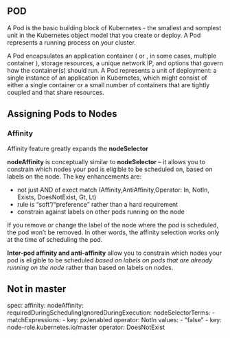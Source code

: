 ## POD

A Pod is the basic building block of Kubernetes - the smallest and somplest unit in the Kubernetes object model that you create or deploy. A Pod represents a running process on your cluster.

A Pod encapsulates an application container ( or , in some cases, multiple container ), storage resources, a unique network IP, and options that govern how the container(s) should run. A Pod represents a unit of deployment: a single instance of an application in Kubernetes, which might consist of either a single container or a small number of containers that are tightly coupled and that share resources.

## Assigning Pods to Nodes

### Affinity

Affinity feature greatly expands the __nodeSelector__ 

__nodeAffinity__ is conceptually similar to __nodeSelector__ – it allows you to 
constrain which nodes your pod is eligible to be scheduled on, based on labels on the node.
The key enhancements are:

 * not just AND of exect match (Affinity,AntiAffinity,Operator: In, NotIn, Exists, DoesNotExist, Gt, Lt)
 * rule is “soft”/“preference” rather than a hard requirement
 * constrain against labels on other pods running on the node
 
 If you remove or change the label of the node where the pod is scheduled, the pod won’t be removed. In other words, the affinity selection works only at the time of scheduling the pod.
 
__Inter-pod affinity and anti-affinity__ allow you to constrain which nodes your pod is eligible 
to be scheduled _based on labels on pods that are already running on the node_ rather than based on labels on nodes.

## Not in master

spec:
      affinity:
        nodeAffinity:
          requiredDuringSchedulingIgnoredDuringExecution:
            nodeSelectorTerms:
            - matchExpressions:
              - key: px/enabled
                operator: NotIn
                values:
                - "false"
              - key: node-role.kubernetes.io/master
                operator: DoesNotExist




